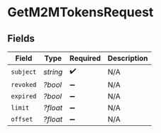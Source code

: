 # GetM2MTokensRequest


## Fields

| Field              | Type               | Required           | Description        |
| ------------------ | ------------------ | ------------------ | ------------------ |
| `subject`          | *string*           | :heavy_check_mark: | N/A                |
| `revoked`          | *?bool*            | :heavy_minus_sign: | N/A                |
| `expired`          | *?bool*            | :heavy_minus_sign: | N/A                |
| `limit`            | *?float*           | :heavy_minus_sign: | N/A                |
| `offset`           | *?float*           | :heavy_minus_sign: | N/A                |